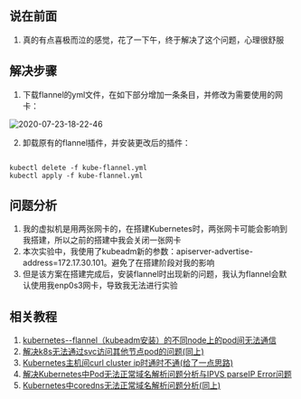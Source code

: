 ## 说在前面

1. 真的有点喜极而泣的感觉，花了一下午，终于解决了这个问题，心理很舒服

## 解决步骤

1. 下载flannel的yml文件，在如下部分增加一条条目，并修改为需要使用的网卡：

![2020-07-23-18-22-46](https://junjie2018sz.oss-cn-shenzhen.aliyuncs.com/images/2020-07-23-18-22-46.png)

2. 卸载原有的flannel插件，并安装更改后的插件：

~~~

kubectl delete -f kube-flannel.yml
kubectl apply -f kube-flannel.yml

~~~

## 问题分析

1. 我的虚拟机是用两张网卡的，在搭建Kubernetes时，两张网卡可能会影响到我搭建，所以之前的搭建中我会关闭一张网卡
2. 本次实验中，我使用了kubeadm新的参数：apiserver-advertise-address=172.17.30.101。避免了在搭建阶段对我的影响
3. 但是该方案在搭建完成后，安装flannel时出现新的问题，我认为flannel会默认使用我enp0s3网卡，导致我无法进行实验

## 相关教程

1. [kubernetes--flannel（kubeadm安装）的不同node上的pod间无法通信](https://www.jianshu.com/p/1043ca1ee427)
2. [解决k8s无法通过svc访问其他节点pod的问题(同上)](https://www.jianshu.com/p/ed1ae8443fff)
3. [Kubernetes主机间curl cluster ip时通时不通(给了一点思路)](https://www.jianshu.com/p/816be3a6141f)
4. [解决Kubernetes中Pod无法正常域名解析问题分析与IPVS parseIP Error问题](http://www.mydlq.club/article/78/)
5. [Kubernetes中coredns无法正常域名解析问题分析(同上)](https://blog.csdn.net/networken/article/details/105604173)
